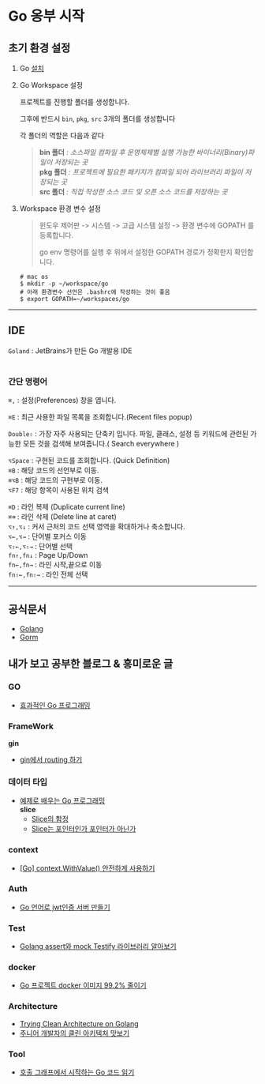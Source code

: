 # Go 옹부 시작
## 초기 환경 설정

1. Go [설치](https://golang.org/dl/)

2. Go Workspace 설정

   프로젝트를 진행할 폴더를 생성합니다.

   그후에 반드시 ```bin```, ```pkg```, ```src``` 3개의 폴더를 생성합니다

   각 폴더의 역할은 다음과 같다

   > **bin 폴더** *: 소스파일 컴파일 후 운영체제별 실행 가능한 바이너리(Binary)파일이 저장되는 곳*  
   > **pkg 폴더** *: 프로젝트에 필요한 패키지가 컴파일 되어 라이브러리 파일이 저장되는 곳*  
   > **src 폴더** *: 직접 작성한 소스 코드 및 오픈 소스 코드를 저장하는 곳*

3. Workspace 환경 변수 설정

   > 윈도우 제어판 -> 시스템 -> 고급 시스템 설정 -> 환경 변수에 GOPATH 를 등록합니다.
   >
   > go env 명령어를 실행 후 위에서 설정한 GOPATH 경로가 정확한지 확인합니다.

   ```
   # mac os
   $ mkdir -p ~/workspace/go
   # 아래 환경변수 선언은 .bashrc에 작성하는 것이 좋음
   $ export GOPATH=~/workspaces/go
   ```

---
## **IDE**
`Goland` : JetBrains가 만든 Go 개발용 IDE  
<br>

### **간단 명령어**
`⌘,` : 설정(Preferences) 창을 엽니다.

`⌘E` : 최근 사용한 파일 목록을 조회합니다.(Recent files popup)

`Double⇧` : 가장 자주 사용되는 단축키 입니다. 파일, 클래스, 설정 등 키워드에 관련된 가능한 모든 것을 검색해 보여줍니다.( Search everywhere )

`⌥Space` : 구현된 코드를 조회합니다. (Quick Definition)  
`⌘B` : 해당 코드의 선언부로 이동.  
`⌘⌥B` : 해당 코드의 구현부로 이동.  
`⌥F7` : 해당 항목이 사용된 위치 검색   

`⌘D` : 라인 복제 (Duplicate current line)  
`⌘⌫` : 라인 삭제 (Delete line at caret)  
`⌥↑,⌥↓` : 커서 근처의 코드 선택 영역을 확대하거나 축소합니다.  
`⌥←,⌥→` : 단어별 포커스 이동  
`⌥⇧←,⌥⇧→` : 단어별 선택  
`fn↑,fn↓` : Page Up/Down  
`fn←,fn→` : 라인 시작,끝으로 이동  
`fn⇧←,fn⇧→` : 라인 전체 선택  
 
---
## **공식문서**
* [Golang](https://golang.org/doc/)
* [Gorm](https://gorm.io/ko_KR/)

## **내가 보고 공부한 블로그 & 흥미로운 글**
### **GO**
* [효과적인 Go 프로그래밍](https://gosudaweb.gitbooks.io/effective-go-in-korean/content/)

### **FrameWork**

   **gin**
   * [gin에서 routing 하기](https://stackoverflow.com/questions/62906766/how-to-group-routes-in-gin)

### **데이터 타입**
* [예제로 배우는 Go 프로그래밍](http://golang.site/Go/Basics)  
   **slice**
   * [Slice의 함정](https://docs.google.com/document/d/1t0LDzDEbc6zYlehlBWR8n6hdHyq89X8pYjs0wui_V40/mobilebasic)
   * [Slice는 포인터인가 포인터가 아닌가](https://docs.google.com/document/d/1t0LDzDEbc6zYlehlBWR8n6hdHyq89X8pYjs0wui_V40/mobilebasic)

### **context**
* [[Go] context.WithValue() 안전하게 사용하기](https://velog.io/@kimmachinegun/Go-context.WithValue-%EC%95%88%EC%A0%84%ED%95%98%EA%B2%8C-%EC%82%AC%EC%9A%A9%ED%95%98%EA%B8%B0)

### **Auth**
* [Go 언어로 jwt인증 서버 만들기](https://covenant.tistory.com/203)

### **Test**
* [Golang assert와 mock Testify 라이브러리 알아보기](https://minwook-shin.github.io/go-common-assertions-and-mocks-testify/)

### **docker** 
* [Go 프로젝트 docker 이미지 99.2% 줄이기](https://docs.google.com/document/d/1t0LDzDEbc6zYlehlBWR8n6hdHyq89X8pYjs0wui_V40/mobilebasic)

### **Architecture**
* [Trying Clean Architecture on Golang](https://medium.com/hackernoon/golang-clean-archithecture-efd6d7c43047)
* [주니어 개발자의 클린 아키텍처 맛보기](https://woowabros.github.io/tools/2019/10/02/clean-architecture-experience.html)

### **Tool**
* [호출 그래프에서 시작하는 Go 코드 읽기](https://docs.google.com/document/d/1TZ-SWt9StV_WPvBnBkbORci0fKSsc2TtUlsnPVVIlMU/mobilebasic)

